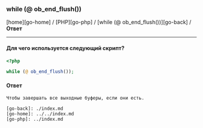 ### while (@ ob_end_flush())

[home][go-home] / [PHP][go-php] / [while (@ ob_end_flush())][go-back] / **Ответ**

---

#### Для чего используется следующий скрипт?

```php
<?php

while (@ ob_end_flush());
```

#### Ответ

```
Чтобы завершать все выходные буферы, если они есть.

[go-back]: ./index.md
[go-home]: ../../index.md
[go-php]: ../index.md
